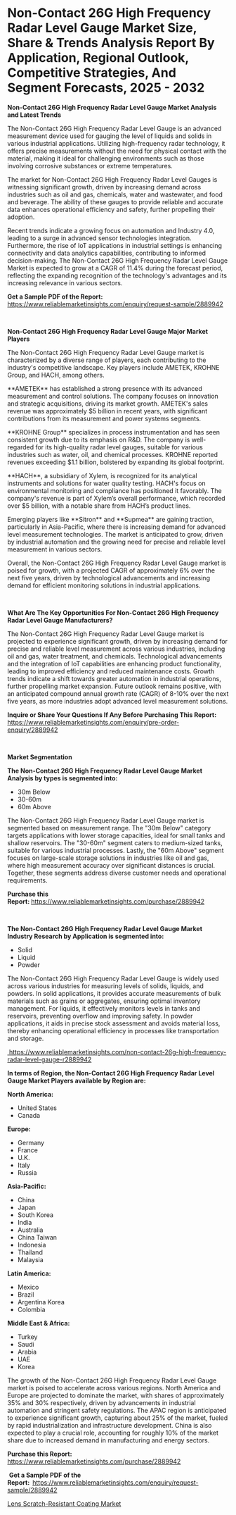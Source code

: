 <p><h1>Non-Contact 26G High Frequency Radar Level Gauge Market Size, Share & Trends Analysis Report By Application, Regional Outlook, Competitive Strategies, And Segment Forecasts, 2025 - 2032</h1></p><p><strong>Non-Contact 26G High Frequency Radar Level Gauge Market Analysis and Latest Trends</strong></p>
<p><p>The Non-Contact 26G High Frequency Radar Level Gauge is an advanced measurement device used for gauging the level of liquids and solids in various industrial applications. Utilizing high-frequency radar technology, it offers precise measurements without the need for physical contact with the material, making it ideal for challenging environments such as those involving corrosive substances or extreme temperatures. </p><p>The market for Non-Contact 26G High Frequency Radar Level Gauges is witnessing significant growth, driven by increasing demand across industries such as oil and gas, chemicals, water and wastewater, and food and beverage. The ability of these gauges to provide reliable and accurate data enhances operational efficiency and safety, further propelling their adoption. </p><p>Recent trends indicate a growing focus on automation and Industry 4.0, leading to a surge in advanced sensor technologies integration. Furthermore, the rise of IoT applications in industrial settings is enhancing connectivity and data analytics capabilities, contributing to informed decision-making. The Non-Contact 26G High Frequency Radar Level Gauge Market is expected to grow at a CAGR of 11.4% during the forecast period, reflecting the expanding recognition of the technology's advantages and its increasing relevance in various sectors.</p></p>
<p><strong>Get a Sample PDF of the Report:&nbsp;</strong> <a href="https://www.reliablemarketinsights.com/enquiry/request-sample/2889942?utm_campaign=3212&utm_medium=2&utm_source=Github&utm_content=ia&utm_term=14032025&utm_id=non-contact-26g-high-frequency-radar-level-gauge">https://www.reliablemarketinsights.com/enquiry/request-sample/2889942</a></p>
<p>&nbsp;</p>
<p><strong>Non-Contact 26G High Frequency Radar Level Gauge Major Market Players</strong></p>
<p><p>The Non-Contact 26G High Frequency Radar Level Gauge market is characterized by a diverse range of players, each contributing to the industry's competitive landscape. Key players include AMETEK, KROHNE Group, and HACH, among others.</p><p>**AMETEK** has established a strong presence with its advanced measurement and control solutions. The company focuses on innovation and strategic acquisitions, driving its market growth. AMETEK's sales revenue was approximately $5 billion in recent years, with significant contributions from its measurement and power systems segments.</p><p>**KROHNE Group** specializes in process instrumentation and has seen consistent growth due to its emphasis on R&D. The company is well-regarded for its high-quality radar level gauges, suitable for various industries such as water, oil, and chemical processes. KROHNE reported revenues exceeding $1.1 billion, bolstered by expanding its global footprint.</p><p>**HACH**, a subsidiary of Xylem, is recognized for its analytical instruments and solutions for water quality testing. HACH's focus on environmental monitoring and compliance has positioned it favorably. The company's revenue is part of Xylem’s overall performance, which recorded over $5 billion, with a notable share from HACH’s product lines.</p><p>Emerging players like **Sitron** and **Supmea** are gaining traction, particularly in Asia-Pacific, where there is increasing demand for advanced level measurement technologies. The market is anticipated to grow, driven by industrial automation and the growing need for precise and reliable level measurement in various sectors.</p><p>Overall, the Non-Contact 26G High Frequency Radar Level Gauge market is poised for growth, with a projected CAGR of approximately 6% over the next five years, driven by technological advancements and increasing demand for efficient monitoring solutions in industrial applications.</p></p>
<p>&nbsp;</p>
<p><strong>What Are The Key Opportunities For Non-Contact 26G High Frequency Radar Level Gauge Manufacturers?</strong></p>
<p><p>The Non-Contact 26G High Frequency Radar Level Gauge market is projected to experience significant growth, driven by increasing demand for precise and reliable level measurement across various industries, including oil and gas, water treatment, and chemicals. Technological advancements and the integration of IoT capabilities are enhancing product functionality, leading to improved efficiency and reduced maintenance costs. Growth trends indicate a shift towards greater automation in industrial operations, further propelling market expansion. Future outlook remains positive, with an anticipated compound annual growth rate (CAGR) of 8-10% over the next five years, as more industries adopt advanced level measurement solutions.</p></p>
<p><strong>Inquire or Share Your Questions If Any Before Purchasing This Report:</strong> <a href="https://www.reliablemarketinsights.com/enquiry/pre-order-enquiry/2889942?utm_campaign=3212&utm_medium=2&utm_source=Github&utm_content=ia&utm_term=14032025&utm_id=non-contact-26g-high-frequency-radar-level-gauge">https://www.reliablemarketinsights.com/enquiry/pre-order-enquiry/2889942</a></p>
<p>&nbsp;</p>
<p><strong>Market Segmentation</strong></p>
<p><strong>The Non-Contact 26G High Frequency Radar Level Gauge Market Analysis by types is segmented into:</strong></p>
<p><ul><li>30m Below</li><li>30-60m</li><li>60m Above</li></ul></p>
<p><p>The Non-Contact 26G High Frequency Radar Level Gauge market is segmented based on measurement range. The "30m Below" category targets applications with lower storage capacities, ideal for small tanks and shallow reservoirs. The "30-60m" segment caters to medium-sized tanks, suitable for various industrial processes. Lastly, the "60m Above" segment focuses on large-scale storage solutions in industries like oil and gas, where high measurement accuracy over significant distances is crucial. Together, these segments address diverse customer needs and operational requirements.</p></p>
<p><strong>Purchase this Report:&nbsp;</strong><a href="https://www.reliablemarketinsights.com/purchase/2889942?utm_campaign=3212&utm_medium=2&utm_source=Github&utm_content=ia&utm_term=14032025&utm_id=non-contact-26g-high-frequency-radar-level-gauge">https://www.reliablemarketinsights.com/purchase/2889942</a></p>
<p>&nbsp;</p>
<p><strong>The Non-Contact 26G High Frequency Radar Level Gauge Market Industry Research by Application is segmented into:</strong></p>
<p><ul><li>Solid</li><li>Liquid</li><li>Powder</li></ul></p>
<p><p>The Non-Contact 26G High Frequency Radar Level Gauge is widely used across various industries for measuring levels of solids, liquids, and powders. In solid applications, it provides accurate measurements of bulk materials such as grains or aggregates, ensuring optimal inventory management. For liquids, it effectively monitors levels in tanks and reservoirs, preventing overflow and improving safety. In powder applications, it aids in precise stock assessment and avoids material loss, thereby enhancing operational efficiency in processes like transportation and storage.</p></p>
<p><a href="https://www.reliablemarketinsights.com/non-contact-26g-high-frequency-radar-level-gauge-r2889942?utm_campaign=3212&utm_medium=2&utm_source=Github&utm_content=ia&utm_term=14032025&utm_id=non-contact-26g-high-frequency-radar-level-gauge">&nbsp;https://www.reliablemarketinsights.com/non-contact-26g-high-frequency-radar-level-gauge-r2889942</a></p>
<p><strong>In terms of Region, the Non-Contact 26G High Frequency Radar Level Gauge Market Players available by Region are:</strong></p>
<p>
    <p> <strong> North America: </strong>
        <ul>
            <li>United States</li>
            <li>Canada</li>
        </ul>
        </p> 
    <p> <strong> Europe: </strong>
        <ul>
            <li>Germany</li>
            <li>France</li>
            <li>U.K.</li>
            <li>Italy</li>
            <li>Russia</li>
        </ul>
        </p> 
    <p> <strong> Asia-Pacific: </strong>
        <ul>
            <li>China</li>
            <li>Japan</li>
            <li>South Korea</li>
            <li>India</li>
            <li>Australia</li>
            <li>China Taiwan</li>
            <li>Indonesia</li>
            <li>Thailand</li>
            <li>Malaysia</li>
        </ul>
        </p> 
    <p> <strong> Latin America: </strong>
        <ul>
            <li>Mexico</li>
            <li>Brazil</li>
            <li>Argentina Korea</li>
            <li>Colombia</li>
        </ul>
        </p> 
    <p> <strong> Middle East & Africa: </strong>
        <ul>
            <li>Turkey</li>
            <li>Saudi</li>
            <li>Arabia</li>
            <li>UAE</li>
            <li>Korea</li>
        </ul>
    </p>
    </p>
<p><p>The growth of the Non-Contact 26G High Frequency Radar Level Gauge market is poised to accelerate across various regions. North America and Europe are projected to dominate the market, with shares of approximately 35% and 30% respectively, driven by advancements in industrial automation and stringent safety regulations. The APAC region is anticipated to experience significant growth, capturing about 25% of the market, fueled by rapid industrialization and infrastructure development. China is also expected to play a crucial role, accounting for roughly 10% of the market share due to increased demand in manufacturing and energy sectors.</p></p>
<p><strong>Purchase this Report: </strong><a href="https://www.reliablemarketinsights.com/purchase/2889942?utm_campaign=3212&utm_medium=2&utm_source=Github&utm_content=ia&utm_term=14032025&utm_id=non-contact-26g-high-frequency-radar-level-gauge">https://www.reliablemarketinsights.com/purchase/2889942</a></p>
<p>&nbsp;<strong>Get a Sample PDF of the Report:&nbsp;&nbsp;</strong><a href="https://www.reliablemarketinsights.com/enquiry/request-sample/2889942?utm_campaign=3212&utm_medium=2&utm_source=Github&utm_content=ia&utm_term=14032025&utm_id=non-contact-26g-high-frequency-radar-level-gauge">https://www.reliablemarketinsights.com/enquiry/request-sample/2889942</a></p>
<p><strong></strong></p>
<p><p><a href="https://github.com/saoneubeh8/Market-Research-Report-List-1/blob/main/lens-scratch-resistant-coating-market.md?utm_campaign=3212&utm_medium=2&utm_source=Github&utm_content=ia&utm_term=14032025&utm_id=non-contact-26g-high-frequency-radar-level-gauge">Lens Scratch-Resistant Coating Market</a></p></p>